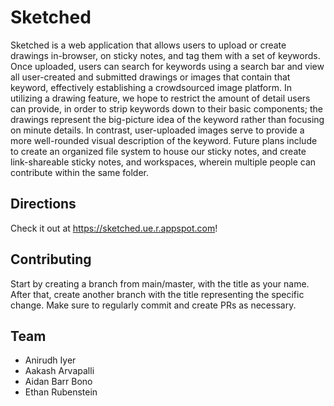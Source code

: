 # Sketched

Sketched is a web application that allows users to upload or create drawings in-browser, on sticky notes, and tag them with a set of keywords. Once uploaded, users can search for keywords using a search bar and view all user-created and submitted drawings or images that contain that keyword, effectively establishing a crowdsourced image platform. In utilizing a drawing feature, we hope to restrict the amount of detail users can provide, in order to strip keywords down to their basic components; the drawings represent the big-picture idea of the keyword rather than focusing on minute details. In contrast, user-uploaded images serve to provide a more well-rounded visual description of the keyword.
Future plans include to create an organized file system to house our sticky notes, and create link-shareable sticky notes, and workspaces, wherein multiple people can contribute within the same folder.


## Directions

Check it out at https://sketched.ue.r.appspot.com!

## Contributing
Start by creating a branch from main/master, with the title as your name. After that, create another branch with the title representing the specific change. Make sure to regularly commit and create PRs as necessary.

## Team
* Anirudh Iyer
* Aakash Arvapalli
* Aidan Barr Bono
* Ethan Rubenstein
